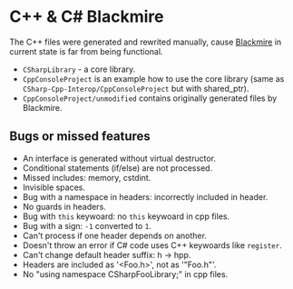 # C++ & C# Blackmire

The C++ files were generated and rewrited manually, cause [Blackmire](https://github.com/ActiveMesa/Blackmire) in current state is far from being functional. 

* `CSharpLibrary` - a core library.
* `CppConsoleProject` is an example how to use the core library (same as `CSharp-Cpp-Interop/CppConsoleProject` but with shared_ptr).
* `CppConsoleProject/unmodified` contains originally generated files by Blackmire.

## Bugs or missed features
- An interface is generated without virtual destructor.
- Conditional statements (if/else) are not processed.
- Missed includes: memory, cstdint.
- Invisible spaces.
- Bug with a namespace in headers: incorrectly included in header.
- No guards in headers.
- Bug with `this` keywoard: no `this` keywoard in cpp files.
- Bug with a sign: `-1` converted to `1`.
- Can't process if one header depends on another.
- Doesn't throw an error if C# code uses C++ keywoards like `register`.
- Can't change default header suffix: h -> hpp.
- Headers are included as '<Foo.h>', not as '"Foo.h"'.
- No "using namespace CSharpFooLibrary;" in cpp files.
